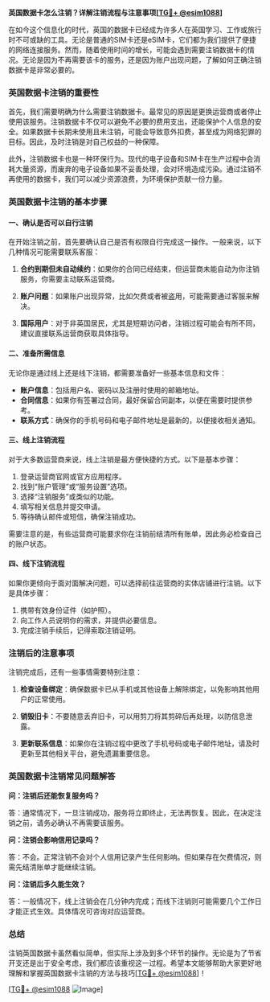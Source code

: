 **英国数据卡怎么注销？详解注销流程与注意事项[[TG💪+ @esim1088](https://t.me/s/esim1088)]**

在如今这个信息化的时代，英国的数据卡已经成为许多人在英国学习、工作或旅行时不可或缺的工具。无论是普通的SIM卡还是eSIM卡，它们都为我们提供了便捷的网络连接服务。然而，随着使用时间的增长，可能会遇到需要注销数据卡的情况。无论是因为不再需要该卡的服务，还是因为账户出现问题，了解如何正确注销数据卡是非常必要的。

### 英国数据卡注销的重要性

首先，我们需要明确为什么需要注销数据卡。最常见的原因是更换运营商或者停止使用该服务。注销数据卡不仅可以避免不必要的费用支出，还能保护个人信息的安全。如果数据卡长期未使用且未注销，可能会导致意外扣费，甚至成为网络犯罪的目标。因此，及时注销是对自己权益的一种保障。

此外，注销数据卡也是一种环保行为。现代的电子设备和SIM卡在生产过程中会消耗大量资源，而废弃的电子设备如果不妥善处理，会对环境造成污染。通过注销不再使用的数据卡，我们可以减少资源浪费，为环境保护贡献一份力量。

### 英国数据卡注销的基本步骤

#### 一、确认是否可以自行注销

在开始注销之前，首先要确认自己是否有权限自行完成这一操作。一般来说，以下几种情况可能需要联系客服：

1. **合约到期但未自动续约**：如果你的合同已经结束，但运营商未能自动为你注销服务，你需要主动联系运营商。
   
2. **账户问题**：如果账户出现异常，比如欠费或者被盗用，可能需要通过客服来解决。

3. **国际用户**：对于非英国居民，尤其是短期访问者，注销过程可能会有所不同，建议直接联系运营商获取具体指导。

#### 二、准备所需信息

无论你是通过线上还是线下注销，都需要准备好一些基本信息和文件：

- **账户信息**：包括用户名、密码以及注册时使用的邮箱地址。
- **合同信息**：如果你有签署过合同，最好保留合同副本，以便在需要时提供参考。
- **联系方式**：确保你的手机号码和电子邮件地址是最新的，以便接收相关通知。

#### 三、线上注销流程

对于大多数运营商来说，线上注销是最方便快捷的方式。以下是基本步骤：

1. 登录运营商官网或官方应用程序。
2. 找到“账户管理”或“服务设置”选项。
3. 选择“注销服务”或类似的功能。
4. 填写相关信息并提交申请。
5. 等待确认邮件或短信，确保注销成功。

需要注意的是，有些运营商可能要求你在注销前结清所有账单，因此务必检查自己的账户状态。

#### 四、线下注销流程

如果你更倾向于面对面解决问题，可以选择前往运营商的实体店铺进行注销。以下是具体步骤：

1. 携带有效身份证件（如护照）。
2. 向工作人员说明你的需求，并提供必要信息。
3. 完成注销手续后，记得索取注销证明。

### 注销后的注意事项

注销完成后，还有一些事情需要特别注意：

1. **检查设备绑定**：确保数据卡已从手机或其他设备上解除绑定，以免影响其他用户的正常使用。
   
2. **销毁旧卡**：不要随意丢弃旧卡，可以用剪刀将其剪碎后再处理，以防信息泄露。

3. **更新联系信息**：如果你在注销过程中更改了手机号码或电子邮件地址，请及时更新至其他相关平台，避免遗漏重要信息。

### 英国数据卡注销常见问题解答

**问：注销后还能恢复服务吗？**

答：通常情况下，一旦注销成功，服务将立即终止，无法再恢复。因此，在决定注销之前，请务必确认不再需要该服务。

**问：注销会影响信用记录吗？**

答：不会。正常注销不会对个人信用记录产生任何影响。但如果存在欠费情况，则需先结清账单才能继续注销。

**问：注销后多久能生效？**

答：一般情况下，线上注销会在几分钟内完成；而线下注销则可能需要几个工作日才能正式生效。具体情况可咨询对应运营商。

### 总结

注销英国数据卡虽然看似简单，但实际上涉及到多个环节的操作。无论是为了节省开支还是出于安全考虑，我们都应该重视这一过程。希望本文能够帮助大家更好地理解和掌握英国数据卡注销的方法与技巧[[TG💪+ @esim1088](https://t.me/s/esim1088)]！

[[TG💪+ @esim1088](https://t.me/s/esim1088) ![Image](https://i.postimg.cc/4NQfJmqS/Snipaste-2025-05-13-00-14-12.png)]